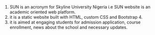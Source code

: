 1. SUN is an acronym for Skyline University Nigeria i.e SUN website is an academic oriented web platform.
2. it is a static website built with HTML, custom CSS and Bootstrap 4.
3. it is aimed at engaging students for admission application, course enrollment, news about the school and necessary updates.